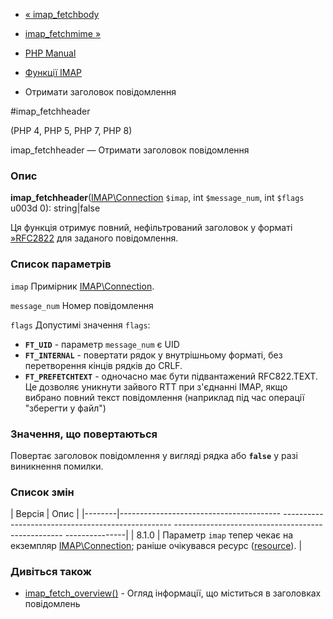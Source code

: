 - [« imap_fetchbody](function.imap-fetchbody.md)
- [imap_fetchmime »](function.imap-fetchmime.md)

- [PHP Manual](index.md)
- [Функції IMAP](ref.imap.md)
- Отримати заголовок повідомлення

#imap_fetchheader

(PHP 4, PHP 5, PHP 7, PHP 8)

imap_fetchheader — Отримати заголовок повідомлення

### Опис

**imap_fetchheader**([IMAP\Connection](class.imap-connection.md)
`$imap`, int `$message_num`, int `$flags` u003d 0): string\|false

Ця функція отримує повний, нефільтрований заголовок у форматі
[»RFC2822](http://www.faqs.org/rfcs/rfc2822) для заданого повідомлення.

### Список параметрів

`imap`
Примірник [IMAP\Connection](class.imap-connection.md).

`message_num`
Номер повідомлення

`flags`
Допустимі значення `flags`:

- **`FT_UID`** - параметр `message_num` є UID
- **`FT_INTERNAL`** - повертати рядок у внутрішньому форматі, без
перетворення кінців рядків до CRLF.
- **`FT_PREFETCHTEXT`** - одночасно має бути підвантажений
RFC822.TEXT. Це дозволяє уникнути зайвого RTT при з'єднанні IMAP,
якщо вибрано повний текст повідомлення (наприклад під час операції "зберегти
у файл")

### Значення, що повертаються

Повертає заголовок повідомлення у вигляді рядка або **`false`** у разі
виникнення помилки.

### Список змін

| Версія | Опис |
|--------|---------------------------------------- -------------------------------------------------- -------------------------------------------------- ---------------|
| 8.1.0 | Параметр `imap` тепер чекає на екземпляр [IMAP\Connection](class.imap-connection.md); раніше очікувався ресурс ([resource](language.types.resource.md)). |

### Дивіться також

- [imap_fetch_overview()](function.imap-fetch-overview.md) - Огляд
інформації, що міститься в заголовках повідомлень

